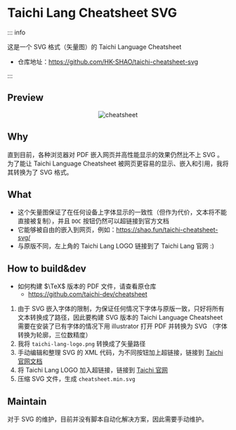 # Taichi Lang Cheatsheet SVG

::: info

这是一个 SVG 格式（矢量图）的 Taichi Language Cheatsheet

- 仓库地址：https://github.com/HK-SHAO/taichi-cheatsheet-svg

:::

## Preview

<div align="center">

![cheatsheet](https://shao.fun/taichi-cheatsheet-svg/svg/cheatsheet.min.svg)

</div>

## Why

直到目前，各种浏览器对 PDF 嵌入网页并高性能显示的效果仍然比不上 SVG 。为了能让 Taichi Language Cheatsheet 被网页更容易的显示、嵌入和引用，我将其转换为了 SVG 格式。

## What

- 这个矢量图保证了在任何设备上字体显示的一致性（但作为代价，文本将不能直接被复制），并且 `DOC` 按钮仍然可以超链接到官方文档
- 它能够被自由的嵌入到网页，例如：https://shao.fun/taichi-cheatsheet-svg/
- 与原版不同，左上角的 Taichi Lang LOGO 链接到了 Taichi Lang 官网 :)

## How to build&dev

- 如何构建 $\TeX$ 版本的 PDF 文件，请查看原仓库
  - https://github.com/taichi-dev/cheatsheet

1. 由于 SVG 嵌入字体的限制，为保证任何情况下字体与原版一致，只好将所有文本转换成了路径，因此要构建 SVG 版本的 Taichi Language Cheatsheet 需要在安装了已有字体的情况下用 illustrator 打开 PDF 并转换为 SVG （字体转换为轮廓，三位数精度）
2. 我将 `taichi-lang-logo.png` 转换成了矢量路径
3. 手动编辑和整理 SVG 的 XML 代码，为不同按钮加上超链接，链接到 [Taichi 官网文档](https://docs.taichi-lang.org/)
4. 将 Taichi Lang LOGO 加入超链接，链接到 [Taichi 官网](https://taichi-lang.org/)
5. 压缩 SVG 文件，生成 `cheatsheet.min.svg`

## Maintain

对于 SVG 的维护，目前并没有脚本自动化解决方案，因此需要手动维护。